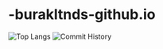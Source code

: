 # -burakltnds-github.io
![Top Langs](https://github-readme-stats.vercel.app/api/top-langs/?username=burakltnds&layout=compact&theme=radical)
![Commit History](https://github-readme-activity-graph.cyclic.app/graph?username=burakltnds&hide_title=true&theme=github)



